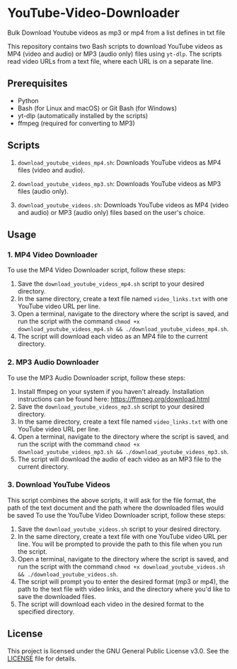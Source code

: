 # YouTube-Video-Downloader
Bulk Download Youtube videos as mp3 or mp4 from a list defines in txt file

This repository contains two Bash scripts to download YouTube videos as MP4 (video and audio) or MP3 (audio only) files using `yt-dlp`. The scripts read video URLs from a text file, where each URL is on a separate line.

## Prerequisites

- Python
- Bash (for Linux and macOS) or Git Bash (for Windows)
- yt-dlp (automatically installed by the scripts)
- ffmpeg (required for converting to MP3)

## Scripts

1. `download_youtube_videos_mp4.sh`: Downloads YouTube videos as MP4 files (video and audio).

2. `download_youtube_videos_mp3.sh`: Downloads YouTube videos as MP3 files (audio only).

3. `download_youtube_videos.sh`: Downloads YouTube videos as MP4 (video and audio) or MP3 (audio only) files based on the user's choice.


## Usage

### 1. MP4 Video Downloader

To use the MP4 Video Downloader script, follow these steps:

1. Save the `download_youtube_videos_mp4.sh` script to your desired directory.
2. In the same directory, create a text file named `video_links.txt` with one YouTube video URL per line.
3. Open a terminal, navigate to the directory where the script is saved, and run the script with the command `chmod +x download_youtube_videos_mp4.sh && ./download_youtube_videos_mp4.sh`.
4. The script will download each video as an MP4 file to the current directory.

### 2. MP3 Audio Downloader

To use the MP3 Audio Downloader script, follow these steps:

1. Install ffmpeg on your system if you haven't already. Installation instructions can be found here: https://ffmpeg.org/download.html
2. Save the `download_youtube_videos_mp3.sh` script to your desired directory.
3. In the same directory, create a text file named `video_links.txt` with one YouTube video URL per line.
4. Open a terminal, navigate to the directory where the script is saved, and run the script with the command `chmod +x download_youtube_videos_mp3.sh && ./download_youtube_videos_mp3.sh`.
5. The script will download the audio of each video as an MP3 file to the current directory.

### 3. Download YouTube Videos

This script combines the above scripts, it will ask for the file format, the path of the text document and the path where the downloaded files would be saved
To use the YouTube Video Downloader script, follow these steps:

1. Save the `download_youtube_videos.sh` script to your desired directory.
2. In the same directory, create a text file with one YouTube video URL per line. You will be prompted to provide the path to this file when you run the script.
3. Open a terminal, navigate to the directory where the script is saved, and run the script with the command `chmod +x download_youtube_videos.sh && ./download_youtube_videos.sh`.
4. The script will prompt you to enter the desired format (mp3 or mp4), the path to the text file with video links, and the directory where you'd like to save the downloaded files.
5. The script will download each video in the desired format to the specified directory.


## License

This project is licensed under the GNU General Public License v3.0. See the [LICENSE](LICENSE) file for details.
